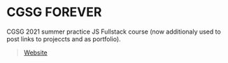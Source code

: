 # CGSG FOREVER
CGSG 2021 summer practice JS Fullstack course (now additionaly used to post links to projeccts and as portfolio).
> [Website](https://sabitov-kirill.github.io/)
